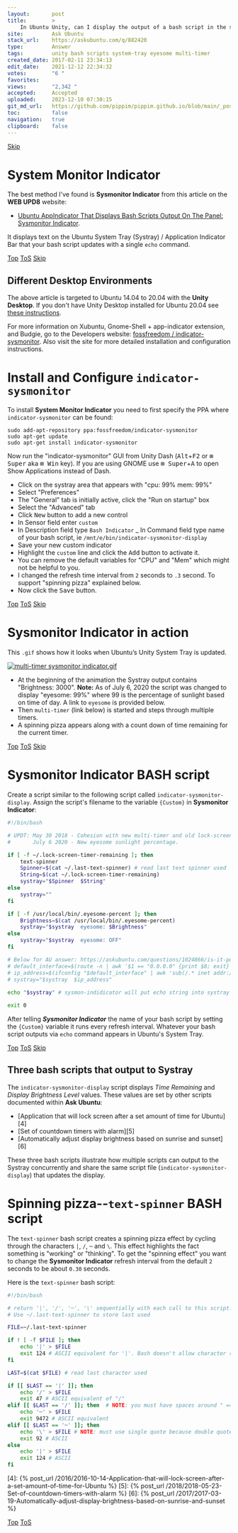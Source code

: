 ```yaml
---
layout:       post
title:        >
    In Ubuntu Unity, can I display the output of a bash script in the systray area?
site:         Ask Ubuntu
stack_url:    https://askubuntu.com/q/882420
type:         Answer
tags:         unity bash scripts system-tray eyesome multi-timer
created_date: 2017-02-11 23:34:13
edit_date:    2021-12-12 22:34:32
votes:        "6 "
favorites:    
views:        "2,342 "
accepted:     Accepted
uploaded:     2023-12-10 07:30:15
git_md_url:   https://github.com/pippim/pippim.github.io/blob/main/_posts/2017/2017-02-11-In-Ubuntu-Unity_-can-I-display-the-output-of-a-bash-script-in-the-systray-area_.md
toc:          false
navigation:   true
clipboard:    false
---
```



<a id="hdr1"></a>
<div class="hdr-bar">  <a href="#hdr2">Skip</a></div>

# System Monitor Indicator

The best method I've found is **Sysmonitor Indicator** from this article on the **WEB UPD8** website:

- [Ubuntu AppIndicator That Displays Bash Scripts Output On The Panel: Sysmonitor Indicator][1].

It displays text on the Ubuntu System Tray (Systray) / Application Indicator Bar that your bash script updates with a single `echo` command.


<a id="hdr2"></a>
<div class="hdr-bar">  <a href="#">Top</a>  <a href="#hdr1">ToS</a>  <a href="#hdr3">Skip</a></div>

## Different Desktop Environments

The above article is targeted to Ubuntu 14.04 to 20.04 with the **Unity Desktop**. If you don't have Unity Desktop installed for Ubuntu 20.04 see [these instructions](https://linuxconfig.org/ubuntu-20-04-unity-desktop). 

For more information on Xubuntu, Gnome-Shell + app-indicator extension, and Budgie, go to the Developers website: [fossfreedom / indicator-sysmonitor][2]. Also visit the site for more detailed installation and configuration instructions.

# Install and Configure `indicator-sysmonitor`

To install **System Monitor Indicator** you need to first specify the PPA where `indicator-sysmonitor` can be found:

``` 
sudo add-apt-repository ppa:fossfreedom/indicator-sysmonitor
sudo apt-get update
sudo apt-get install indicator-sysmonitor
```

Now run the "indicator-sysmonitor" GUI from Unity Dash (<kbd>Alt</kbd>+<kbd>F2</kbd> or <kbd>⊞ Super</kbd> aka <kbd>⊞ Win</kbd> key). If you are using GNOME use <kbd>⊞ Super</kbd>+<kbd>A</kbd> to open Show Applications instead of Dash.

- Click on the systray area that appears with "cpu: 99% mem: 99%"
- Select "Preferences"
- The "General" tab is initially active, click the "Run on startup" box
- Select the "Advanced" tab
- Click <kbd>New</kbd> button to add a new control
- In Sensor field enter `custom`
- In Description field type `Bash Indicator`
_ In Command field type name of your bash script, ie `/mnt/e/bin/indicator-sysmonitor-display`
- Save your new custom indicator
- Highlight the `custom` line and click the <kbd>Add</kbd> button to activate it.
- You can remove the default variables for "CPU" and "Mem" which might not be helpful to you.
- I changed the refresh time interval from `2` seconds to `.3` second. To support "spinning pizza" explained below.
- Now click the <kbd>Save</kbd> button.


<a id="hdr3"></a>
<div class="hdr-bar">  <a href="#">Top</a>  <a href="#hdr2">ToS</a>  <a href="#hdr4">Skip</a></div>

# Sysmonitor Indicator in action

This `.gif` shows how it looks when Ubuntu’s Unity System Tray is updated.

[![multi-timer sysmonitor indicator.gif][3]][3]

- At the beginning of the animation the Systray output contains "Brightness: 3000". **Note:** As of July 6, 2020 the script was changed to display "eyesome: 99%" where 99 is the percentage of sunlight based on time of day. A link to `eyesome` is provided below.
- Then `multi-timer` (link below) is started and steps through multiple timers.
- A spinning pizza appears along with a count down of time remaining for the current timer.


<a id="hdr4"></a>
<div class="hdr-bar">  <a href="#">Top</a>  <a href="#hdr3">ToS</a>  <a href="#hdr5">Skip</a></div>

# Sysmonitor Indicator BASH script

Create a script similar to the following script called `indicator-sysmonitor-display`. Assign the script's filename to the variable `{Custom}` in **Sysmonitor Indicator**:

``` bash
#!/bin/bash

# UPDT: May 30 2018 - Cohesion with new multi-timer and old lock-screen-timer.
#       July 6 2020 - New eyesome sunlight percentage.

if [ -f ~/.lock-screen-timer-remaining ]; then
    text-spinner
    Spinner=$(cat ~/.last-text-spinner) # read last text spinner used
    String=$(cat ~/.lock-screen-timer-remaining)
    systray="$Spinner  $String"
else
    systray=""
fi

if [ -f /usr/local/bin/.eyesome-percent ]; then
    Brightness=$(cat /usr/local/bin/.eyesome-percent)
    systray="$systray  eyesome: $Brightness"
else
    systray="$systray  eyesome: OFF"
fi

# Below for AU answer: https://askubuntu.com/questions/1024866/is-it-possible-to-show-ip-address-on-top-bar-near-the-time
# default_interface=$(route -n | awk '$1 == "0.0.0.0" {print $8; exit}')
# ip_address=$(ifconfig "$default_interface" | awk 'sub(/.* inet addr:/, "") {print $1}')
# systray="$systray  $ip_address"
        
echo "$systray" # sysmon-indidicator will put echo string into systray for us.

exit 0
```

After telling ***Sysmonitor Indicator*** the name of your bash script by setting the `{Custom}` variable it runs every refresh interval. Whatever your bash script outputs via `echo` command appears in Ubuntu's System Tray.


<a id="hdr5"></a>
<div class="hdr-bar">  <a href="#">Top</a>  <a href="#hdr4">ToS</a>  <a href="#hdr6">Skip</a></div>

## Three bash scripts that output to Systray

The `indicator-sysmonitor-display` script displays *Time Remaining* and *Display Brightness Level* values. These values are set by other scripts documented within **Ask Ubuntu**:  

- [Application that will lock screen after a set amount of time for Ubuntu][4]
- [Set of countdown timers with alarm][5]
- [Automatically adjust display brightness based on sunrise and sunset][6]

These three bash scripts illustrate how multiple scripts can output to the Systray concurrently and share the same script file (`indicator-sysmonitor-display`) that updates the display.

# Spinning pizza--`text-spinner` BASH script

The `text-spinner` bash script creates a spinning pizza effect by cycling through the characters `|`, `/`, `─` and `\`. This effect highlights the fact something is "working" or "thinking". To get the "spinning effect" you want to change the **Sysmonitor Indicator** refresh interval from the default `2` seconds to be about `0.30` seconds. 

Here is the `text-spinner` bash script:

``` bash
#!/bin/bash

# return '|', '/', '─', '\' sequentially with each call to this script.
# Use ~/.last-text-spinner to store last used

FILE=~/.last-text-spinner

if ! [ -f $FILE ]; then
    echo '|' > $FILE
    exit 124 # ASCII equivalent for '|'. Bash doesn't allow character return codes
fi

LAST=$(cat $FILE) # read last character used

if [[ $LAST == '|' ]]; then
    echo '/' > $FILE
    exit 47 # ASCII equivalent of "/"
elif [[ $LAST == '/' ]]; then  # NOTE: you must have spaces around " == " else code breaks
    echo '─' > $FILE
    exit 9472 # ASCII equivalent
elif [[ $LAST == '─' ]]; then
    echo '\' > $FILE # NOTE: must use single quote because double quote BASH reinterprets
    exit 92 # ASCII
else
    echo '|' > $FILE
    exit 124 # ASCII
fi
```


  [1]: http://www.webupd8.org/2014/05/ubuntu-appindicator-that-displays-bash.html
  [2]: https://github.com/fossfreedom/indicator-sysmonitor
  [3]: https://i.stack.imgur.com/zdDGs.gif
  [4]: {% post_url /2016/2016-10-14-Application-that-will-lock-screen-after-a-set-amount-of-time-for-Ubuntu %}
  [5]: {% post_url /2018/2018-05-23-Set-of-countdown-timers-with-alarm %}
  [6]: {% post_url /2017/2017-03-19-Automatically-adjust-display-brightness-based-on-sunrise-and-sunset %}


<a id="hdr6"></a>
<div class="hdr-bar">  <a href="#">Top</a>  <a href="#hdr5">ToS</a></div>

